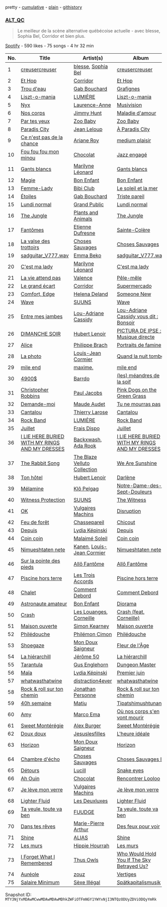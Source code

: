 pretty - [cumulative](/playlists/cumulative/37i9dQZF1DX03FBMYrWi0n.md) - [plain](/playlists/plain/37i9dQZF1DX03FBMYrWi0n) - [githistory](https://github.githistory.xyz/mackorone/spotify-playlist-archive/blob/main/playlists/plain/37i9dQZF1DX03FBMYrWi0n)

### [ALT\_QC](https://open.spotify.com/playlist/37i9dQZF1DX03FBMYrWi0n)

> Le meilleur de la scène alternative québécoise actuelle \- avec blesse, Sophia Bel, Corridor et bien plus.

[Spotify](https://open.spotify.com/user/spotify) - 590 likes - 75 songs - 4 hr 32 min

| No. | Title | Artist(s) | Album | Length |
|---|---|---|---|---|
| 1 | [creusercreuser](https://open.spotify.com/track/6SGNMZl1YURiOVxiYyZZuZ) | [blesse](https://open.spotify.com/artist/5MGjRHDmuH8M7tuk7NVmge), [Sophia Bel](https://open.spotify.com/artist/6WJnpSVDynCWGrhJcSQIm6) | [creusercreuser](https://open.spotify.com/album/7KjYrwYCXeAOnHZrl0iOCP) | 4:17 |
| 2 | [Et Hop](https://open.spotify.com/track/6BxyLvcmA4us1mKVtZ8P09) | [Corridor](https://open.spotify.com/artist/4nn9uUq4K1vStqxe8t1CD4) | [Et Hop](https://open.spotify.com/album/5aVvhOTAFcdh4QxQs4aF0Z) | 3:14 |
| 3 | [Trou d'eau](https://open.spotify.com/track/3eocwmTmeW2hA2fvhgpmo5) | [Gab Bouchard](https://open.spotify.com/artist/0J0nIuBa8qMlDnlS5QrkiP) | [Grafignes](https://open.spotify.com/album/4apNI8EVLPBkQH1ceRRcFl) | 3:17 |
| 4 | [Liszt\-o\-mania](https://open.spotify.com/track/0LDmsCvLrGpfG9SAbowV48) | [LUMIÈRE](https://open.spotify.com/artist/4ANqTWPfihrjaz66YFykwX) | [Liszt\-o\-mania](https://open.spotify.com/album/5w4DdS6fdUPYsnXWodgy9x) | 3:52 |
| 5 | [Nyx](https://open.spotify.com/track/5atArqWjcTEjYuoEODbwHU) | [Laurence\-Anne](https://open.spotify.com/artist/0OuxZ5aNvFlurweMR8qq3B) | [Musivision](https://open.spotify.com/album/0h2YOL6mf83Ih5I4tvVXUd) | 3:07 |
| 6 | [Nos corps](https://open.spotify.com/track/2l8apbCCTwY4XpAjR57JW8) | [Jimmy Hunt](https://open.spotify.com/artist/307URZG4lV6wvjKYmj86w2) | [Maladie d'amour](https://open.spotify.com/album/5fEydxgjsCkuIXZcV2gIDV) | 3:39 |
| 7 | [Par tes yeux](https://open.spotify.com/track/76aPttv2SeNCJVP0N8hciJ) | [Zoo Baby](https://open.spotify.com/artist/5cwwkrAy5dg58se1CLKuFO) | [Zoo Baby](https://open.spotify.com/album/0Pq1sFQdyRea7Avv570y7T) | 3:23 |
| 8 | [Paradis City](https://open.spotify.com/track/3iT4c9MPnaordWrfvTs8MU) | [Jean Leloup](https://open.spotify.com/artist/4wxSKb9ur3AbGRCv81xFAd) | [À Paradis City](https://open.spotify.com/album/0MkliQZ4wrP9drFqtjHVV0) | 2:48 |
| 9 | [Ce n'est pas de la chance](https://open.spotify.com/track/4GvY9PDlREAnpeTmGJAESR) | [Ariane Roy](https://open.spotify.com/artist/1MDlZmN8IgqV4AYZChlWPM) | [medium plaisir](https://open.spotify.com/album/1Uq4V1N2AL1eI3M4cqq9sr) | 4:52 |
| 10 | [Fou fou fou mon minou](https://open.spotify.com/track/0V31InZ8QrZ4bFHeZRXvXG) | [Chocolat](https://open.spotify.com/artist/1WCqmUezh1dSnBcHSozS57) | [Jazz engagé](https://open.spotify.com/album/6tw2d8ukWN6FHzF9u2DF3L) | 3:17 |
| 11 | [Gants blancs](https://open.spotify.com/track/2LvkbJtiU8zBRZnBWqra43) | [Marilyne Léonard](https://open.spotify.com/artist/00WvHy3wvdUV4WSvvc0N5p) | [Gants blancs](https://open.spotify.com/album/4ll73k9KZOaVPVWh54VlIL) | 3:34 |
| 12 | [Magie](https://open.spotify.com/track/0YtMcpJmoDLPEuKXzZRSFl) | [Bon Enfant](https://open.spotify.com/artist/0hkdPMjJkZqjDwE7j5XAYb) | [Bon Enfant](https://open.spotify.com/album/7zyYaL9ctHBUJM4d6kdyMD) | 4:30 |
| 13 | [Femme\-Lady](https://open.spotify.com/track/1cYR2Ax5skQtU6RJngbfkH) | [Bibi Club](https://open.spotify.com/artist/3TcKgwcrTy4oLOQoEq3tGD) | [Le soleil et la mer](https://open.spotify.com/album/3U3IAHJIG9ofaeg6ZOud0s) | 3:33 |
| 14 | [Étoiles](https://open.spotify.com/track/6QZ5o7B9K0umjgPJSe8bFa) | [Gab Bouchard](https://open.spotify.com/artist/0J0nIuBa8qMlDnlS5QrkiP) | [Triste pareil](https://open.spotify.com/album/5A9eAnxahxPubkYZ6o7xYL) | 3:00 |
| 15 | [Lundi normal](https://open.spotify.com/track/01q5hNY32vR6b1xa1nMZlQ) | [Grand Public](https://open.spotify.com/artist/5Ctw4xKmnbdrLyWdEA4KiO) | [Lundi normal](https://open.spotify.com/album/7jjPYqJd43EwfEnXHxy4kx) | 3:03 |
| 16 | [The Jungle](https://open.spotify.com/track/5jRINA3CI1TofMwkAvbi8r) | [Plants and Animals](https://open.spotify.com/artist/1pzNRIDRT064HEdW1nG59c) | [The Jungle](https://open.spotify.com/album/2vX1d0U8BRkxtssdhyy3Lx) | 5:43 |
| 17 | [Fantômes](https://open.spotify.com/track/4nvSSgdtZJwbA8uCo3uVw1) | [Etienne Dufresne](https://open.spotify.com/artist/1wVdxcnaMBJy3MII8nZalv) | [Sainte\-Colère](https://open.spotify.com/album/5Xc7ZbRXsrVvAxC3RehckN) | 2:35 |
| 18 | [La valse des trottoirs](https://open.spotify.com/track/0wHKODm4BO1ZXPpnxRXUY0) | [Choses Sauvages](https://open.spotify.com/artist/0V9SOqHRWOifVZQLFyDfG9) | [Choses Sauvages](https://open.spotify.com/album/6O36buq4umPbJswlhgsKRp) | 2:37 |
| 19 | [sadguitar\_V777.wav](https://open.spotify.com/track/577XGVYWxjT4vb9dXNnJYQ) | [Emma Beko](https://open.spotify.com/artist/4j7NgnYyG3MjsU7OfJnrzG) | [sadguitar\_V777.wav](https://open.spotify.com/album/3Vbzs2b4rRSchaHTDBJ8uq) | 3:57 |
| 20 | [C'est ma lady](https://open.spotify.com/track/7wTkIF9aVnj7c1Q1RWQ3fN) | [Marilyne Léonard](https://open.spotify.com/artist/00WvHy3wvdUV4WSvvc0N5p) | [C'est ma lady](https://open.spotify.com/album/1DApIRmNfHbmnte59SMKo9) | 2:36 |
| 21 | [La vie attend pas](https://open.spotify.com/track/4hjTnV4AAiOMTD085WbXNB) | [Valence](https://open.spotify.com/artist/64SLcw5gWgSlsdXNQfEs44) | [Pêle\-mêle](https://open.spotify.com/album/0HtBYMZecK4pakcqckp4Qw) | 4:13 |
| 22 | [Le grand écart](https://open.spotify.com/track/5qlF09NGhK3NMONkhM1PLU) | [Corridor](https://open.spotify.com/artist/4nn9uUq4K1vStqxe8t1CD4) | [Supermercado](https://open.spotify.com/album/2d9sRDbb3g46M3pufQwsiK) | 4:02 |
| 23 | [Comfort, Edge](https://open.spotify.com/track/1oJI54bl1BT3fyVxcezET1) | [Helena Deland](https://open.spotify.com/artist/0BJeP79i5wKgCqsEEiQ7G0) | [Someone New](https://open.spotify.com/album/6gwAAOZeKLYDAPzSSP4SCa) | 3:43 |
| 24 | [Wave](https://open.spotify.com/track/7JjHkIW5WcA68HTYu3K75b) | [SUUNS](https://open.spotify.com/artist/3UkN1XeK2D4wD4uhtJx4vb) | [Wave](https://open.spotify.com/album/4TLtqGfe71qF4fY5n83JgE) | 3:59 |
| 25 | [Entre mes jambes](https://open.spotify.com/track/2jnzN5bQk8zM6lWm0lKu4n) | [Lou\-Adriane Cassidy](https://open.spotify.com/artist/1M8BgMq8VcOlovA92xpxKt) | [Lou\-Adriane Cassidy vous dit : Bonsoir](https://open.spotify.com/album/6UEj0UFeDADuPxGYXuANV7) | 2:29 |
| 26 | [DIMANCHE SOIR](https://open.spotify.com/track/4fPYWGikmNerft32c7oBFx) | [Hubert Lenoir](https://open.spotify.com/artist/0TZ8Slkdu2G6nobZiDsNEj) | [PICTURA DE IPSE : Musique directe](https://open.spotify.com/album/1NGo3rdbMESZwF6TxptGSN) | 3:09 |
| 27 | [Alice](https://open.spotify.com/track/6ybS1WcfNXf1hmx8bE3lgi) | [Philippe Brach](https://open.spotify.com/artist/1ZyKRTkzuio6OSVVGeVgQt) | [Portraits de famine](https://open.spotify.com/album/6INsKgWoaYYDHCbHOR4BZz) | 2:58 |
| 28 | [La photo](https://open.spotify.com/track/273OWOLKdLhhDTYrGzcngp) | [Louis\-Jean Cormier](https://open.spotify.com/artist/6ZsvBr9pLJY16NqVRKO88G) | [Quand la nuit tombe](https://open.spotify.com/album/3TxGclPeiNgoHdw5jIUXuo) | 4:39 |
| 29 | [‎mile ‎end](https://open.spotify.com/track/1KxxA8990AfM6Fy6OdY9VU) | [maxime.](https://open.spotify.com/artist/4jd8Wp3Os5tXFV0NYm1570) | [‎mile ‎end](https://open.spotify.com/album/1BzvJjxfU31LFay7pcJJsL) | 3:12 |
| 30 | [4900$](https://open.spotify.com/track/3xaMOSIFw8RE33XQ9xmVOz) | [Barrdo](https://open.spotify.com/artist/1OIuW6qlJ2Vhb9YKtQxOlf) | [\(les\) méandres de la soif](https://open.spotify.com/album/2Jbu0QkmYaA4zfgt5klLRZ) | 2:33 |
| 31 | [Christopher Robbins](https://open.spotify.com/track/0W3135lfVN5henzCIdjo2u) | [Paul Jacobs](https://open.spotify.com/artist/3Om4E4aDBrVJxiBjAnAhO2) | [Pink Dogs on the Green Grass](https://open.spotify.com/album/2oQeCkTKGgySCjpSBPCdRx) | 3:45 |
| 32 | [Demande\-moi](https://open.spotify.com/track/6w7Uk8ppY33i1uD3KHpiO1) | [Maude Audet](https://open.spotify.com/artist/4cevhLjv2nMVIOpUnS23n5) | [Tu ne mourras pas](https://open.spotify.com/album/0EurJWfHMVyIeQ4oEKYeS1) | 3:20 |
| 33 | [Cantalou](https://open.spotify.com/track/4LH1yovTzfMEVOg1con0BD) | [Thierry Larose](https://open.spotify.com/artist/3yg2vJlvkadhe8wLeLlzxt) | [Cantalou](https://open.spotify.com/album/7lwqLBU7E94RuXQGCpiUSd) | 3:31 |
| 34 | [Rock Band](https://open.spotify.com/track/7goO0mzvYZAukSS0aUnDc8) | [LUMIÈRE](https://open.spotify.com/artist/4ANqTWPfihrjaz66YFykwX) | [Rock Band](https://open.spotify.com/album/6nk21frolh3HS7MlwISfbg) | 3:52 |
| 35 | [Juillet](https://open.spotify.com/track/0rAmw31b9kQLSbOAF7ElaP) | [Frais Dispo](https://open.spotify.com/artist/6TDKketvd7bXUsKVcMKMb9) | [Juillet](https://open.spotify.com/album/78WQi9nKw7KivHbgVwF61a) | 3:04 |
| 36 | [I LIE HERE BURIED WITH MY RINGS AND MY DRESSES](https://open.spotify.com/track/37OSQm8Gy5strUT24vn6ef) | [Backxwash](https://open.spotify.com/artist/4du3q8TIzsZxZZKdRT23Jg), [Ada Rook](https://open.spotify.com/artist/1x1MfkVjf8yEzwKhAYZtPY) | [I LIE HERE BURIED WITH MY RINGS AND MY DRESSES](https://open.spotify.com/album/4gaxRsSkSQmoyDsTesvplD) | 4:58 |
| 37 | [The Rabbit Song](https://open.spotify.com/track/4omfnYnDdeJrgSq5TaX10D) | [The Blaze Velluto Collection](https://open.spotify.com/artist/1mULn3KCTsGLL3CvZyvn8x) | [We Are Sunshine](https://open.spotify.com/album/3dRRmPHIu6cFhnBX2MjcPV) | 3:15 |
| 38 | [Ton hôtel](https://open.spotify.com/track/0kJ00ZShVy5w2hPvabYKsA) | [Hubert Lenoir](https://open.spotify.com/artist/0TZ8Slkdu2G6nobZiDsNEj) | [Darlène](https://open.spotify.com/album/2Mk09LFe9J7UXKs7Vzui6r) | 2:25 |
| 39 | [Mélamine](https://open.spotify.com/track/0JtMrH5khKzzjDztgZrpkI) | [Klô Pelgag](https://open.spotify.com/artist/7vYe47XsRmlUuaA9ZSC9fi) | [Notre\-Dame\-des\-Sept\-Douleurs](https://open.spotify.com/album/4kNpkRG2YpK4jV9OoopVNh) | 2:50 |
| 40 | [Witness Protection](https://open.spotify.com/track/25c2s6RdpSQN27iPc8Exps) | [SUUNS](https://open.spotify.com/artist/3UkN1XeK2D4wD4uhtJx4vb) | [The Witness](https://open.spotify.com/album/4UqiUZuZyxnwLQPyJflsjl) | 4:09 |
| 41 | [OK](https://open.spotify.com/track/7iE0J8k2Hqt1opubRHco0g) | [Vulgaires Machins](https://open.spotify.com/artist/7ys7ta4FOM1pKxJwpqvazG) | [Disruption](https://open.spotify.com/album/4LizSEpXM9elUheVmOzRg8) | 3:13 |
| 42 | [Feu de forêt](https://open.spotify.com/track/7mVYp5DvhrOLm3cGg8mK8M) | [Chassepareil](https://open.spotify.com/artist/6yKVveIYmTnighfSb8E91u) | [Chicout](https://open.spotify.com/album/5jJZizjQO3LX5fDMGDymog) | 3:40 |
| 43 | [Depuis](https://open.spotify.com/track/1Usjk5AH5azDSfUstQ50bG) | [Lydia Képinski](https://open.spotify.com/artist/6lqpzCZWhymonpvpAVKx0C) | [Depuis](https://open.spotify.com/album/5kcemtwM4yXjUk5C6a24Va) | 4:53 |
| 44 | [Coin coin](https://open.spotify.com/track/63Toi5cOq7FBhktDh65X9b) | [Malaimé Soleil](https://open.spotify.com/artist/3IaS2LcrG0OEg4r1LFhTm9) | [Coin coin](https://open.spotify.com/album/5xDc2kS6gj4IfSX9JcbAeA) | 3:26 |
| 45 | [Nimueshtaten nete](https://open.spotify.com/track/3KtPaEk8dzOJ9GpQZzkvza) | [Kanen](https://open.spotify.com/artist/152AxqKxLsjKigyrD9AYsC), [Louis\-Jean Cormier](https://open.spotify.com/artist/6ZsvBr9pLJY16NqVRKO88G) | [Nimueshtaten nete](https://open.spotify.com/album/5SEtpOliFRWSyPucn4A2PO) | 4:00 |
| 46 | [Sur la pointe des pieds](https://open.spotify.com/track/5kOivCUmRhPe9aSQCN7zy7) | [Allô Fantôme](https://open.spotify.com/artist/48P9cQW6qwEGKMfeM60h2i) | [Allô Fantôme](https://open.spotify.com/album/4EAVVokg9wiZN1vineldV8) | 6:36 |
| 47 | [Piscine hors terre](https://open.spotify.com/track/7jMNSZ1jHeEEwCZizCZxMu) | [Les Trois Accords](https://open.spotify.com/artist/2Xoi1HPP0Wa6nyNSYyHxgI) | [Piscine hors terre](https://open.spotify.com/album/2ltrFO1XpkT9hvQ486AQ9d) | 3:31 |
| 48 | [Chalet](https://open.spotify.com/track/4jhAuG9rGfvl3cKX5WBFdE) | [Comment Debord](https://open.spotify.com/artist/6C16UJJjE6FE2VwenTrElQ) | [Comment Debord](https://open.spotify.com/album/39hoDVmcDU4cOpdlUykmXK) | 3:42 |
| 49 | [Astronaute amateur](https://open.spotify.com/track/4EHuW9lGaG8v6ESGlWjvpi) | [Bon Enfant](https://open.spotify.com/artist/0hkdPMjJkZqjDwE7j5XAYb) | [Diorama](https://open.spotify.com/album/1zD3pk55omrNufy3dPL9Cg) | 3:38 |
| 50 | [Crash](https://open.spotify.com/track/2DGzUHKVdweDIyafjIbpuC) | [Les Louanges](https://open.spotify.com/artist/57GQLJX1O8guO5PVj46e6l), [Corneille](https://open.spotify.com/artist/2GBDOaCl73BVUs2RerIme7) | [Crash \(feat\. Corneille\)](https://open.spotify.com/album/4Wq3lP2QIyQ1wdx50VbgLI) | 2:59 |
| 51 | [Maison ouverte](https://open.spotify.com/track/6y3a7T7IHodmrJrr48aBi0) | [Simon Kearney](https://open.spotify.com/artist/4ASltZkMZ5TIeu90OnHi1a) | [Maison ouverte](https://open.spotify.com/album/4CBp6ELEy0RCE6J2KjmVgD) | 3:59 |
| 52 | [Philédouche](https://open.spotify.com/track/0CKC1pIz3wLRcVkZAy0eJI) | [Philémon Cimon](https://open.spotify.com/artist/7g1WpSVdiG70dbp3nuGU4h) | [Philédouche](https://open.spotify.com/album/2Dpv6xDtk2IpPk4OvcZtzH) | 4:40 |
| 53 | [Shoegaze](https://open.spotify.com/track/6t5COdf65qd8igj588vkET) | [Mon Doux Saigneur](https://open.spotify.com/artist/7uRYXdN5CZeHV5nYOGol9x) | [Fleur de l'Âge](https://open.spotify.com/album/6Aj0vdfEBYeHmOiFFjZJev) | 3:22 |
| 54 | [La hiérarchill](https://open.spotify.com/track/15ve7pAu3GiP8x9yoWNaUw) | [Jérôme 50](https://open.spotify.com/artist/1afINkCcmeRcLKsjGof7F6) | [La hiérarchill](https://open.spotify.com/album/4fK0td94I2nsMsykLcquaO) | 4:46 |
| 55 | [Tarantula](https://open.spotify.com/track/5Q69nHzNXnU4jpmwUsB4DK) | [Gus Englehorn](https://open.spotify.com/artist/5DL9yEXrWKddfCe8SxM08Z) | [Dungeon Master](https://open.spotify.com/album/2WA0YbN1rdESR8aRLcl5hM) | 3:26 |
| 56 | [Maïa](https://open.spotify.com/track/74VUaKDV1hUSpEpMxe2Ct4) | [Lydia Képinski](https://open.spotify.com/artist/6lqpzCZWhymonpvpAVKx0C) | [Premier juin](https://open.spotify.com/album/4lOsb9ZHpbTcom0mZ7Qz86) | 4:28 |
| 57 | [whatwasthatwine](https://open.spotify.com/track/7JOITu06XKIgKq8Cs3tM5H) | [distraction4ever](https://open.spotify.com/artist/7thbB90E6B9E50WqGJlcSh) | [whatwasthatwine](https://open.spotify.com/album/4r5raINIASmps1EZ090fio) | 4:01 |
| 58 | [Rock & roll sur ton chemin](https://open.spotify.com/track/7Aez89dhpMN39MgmFk9d6K) | [Jonathan Personne](https://open.spotify.com/artist/5Aw2a3f4H08TuXNR1OqtLy) | [Rock & roll sur ton chemin](https://open.spotify.com/album/26i7XLkOPTGFz061Ntro8p) | 3:58 |
| 59 | [40h semaine](https://open.spotify.com/track/45CNy4u2YDVrIAssuOHowr) | [Matiu](https://open.spotify.com/artist/7JVJdPJ0ScYb84upENbZCE) | [Tipatshimushtunan](https://open.spotify.com/album/2s2VMACiBYgAJGC5DGEvTy) | 4:05 |
| 60 | [Amy](https://open.spotify.com/track/6cjoFnCGY5bBlcxu0W7gvq) | [Marco Ema](https://open.spotify.com/artist/5pyRXeeFhE3qPzioZRg5HJ) | [Où nos corps s'en vont mourir](https://open.spotify.com/album/5wTzdT6lhcpv8PBqQkxXoA) | 2:57 |
| 61 | [Sweet Montérégie](https://open.spotify.com/track/622Po4YytbjATQ1B9J6xid) | [Alex Burger](https://open.spotify.com/artist/03jYzuKwvEWujYj8iVtUo7) | [Sweet Montérégie](https://open.spotify.com/album/62dJ6IUek4cuNPKhgYRaIr) | 3:49 |
| 62 | [Doux doux](https://open.spotify.com/track/4NuOtpcC2inuP8vucJgz0D) | [Jesuslesfilles](https://open.spotify.com/artist/4lg0G5z7GXpJtAYTR9WC0W) | [L'heure idéale](https://open.spotify.com/album/2QsjTHO6QeITKll9jecLwR) | 3:24 |
| 63 | [Horizon](https://open.spotify.com/track/3ao8wMlUZGKmhIaSMQH7Gg) | [Mon Doux Saigneur](https://open.spotify.com/artist/7uRYXdN5CZeHV5nYOGol9x) | [Horizon](https://open.spotify.com/album/6qyufe7RrSL90YJQ5El132) | 3:03 |
| 64 | [Chambre d'écho](https://open.spotify.com/track/3K39UcTMhkLDzMJCWR1Fo5) | [Choses Sauvages](https://open.spotify.com/artist/0V9SOqHRWOifVZQLFyDfG9) | [Choses Sauvages II](https://open.spotify.com/album/7657M6M94q7ufrPDQno2Yt) | 3:57 |
| 65 | [Détours](https://open.spotify.com/track/5wEDlWLX0Gl0Wi6fHDNTsy) | [Lucill](https://open.spotify.com/artist/16AIsiZAml6sFZCwiin97x) | [Snake eyes](https://open.spotify.com/album/1FexOSZ11itCQyCsbAT8v8) | 2:52 |
| 66 | [Ah Ouin](https://open.spotify.com/track/715ogeJXR3EL4ISDjiVdhe) | [Chocolat](https://open.spotify.com/artist/1WCqmUezh1dSnBcHSozS57) | [Rencontrer Looloo](https://open.spotify.com/album/2YcDBVyl0OuRS2mda5jCgG) | 2:30 |
| 67 | [Je lève mon verre](https://open.spotify.com/track/6o16D1kBaq7QQUSw9QP0fv) | [Vulgaires Machins](https://open.spotify.com/artist/7ys7ta4FOM1pKxJwpqvazG) | [Je lève mon verre](https://open.spotify.com/album/7FBCvIOKM2KydwJzznpBI3) | 3:46 |
| 68 | [Lighter Fluid](https://open.spotify.com/track/2SdHjIcNVrrSMtxhoOskRW) | [Les Deuxluxes](https://open.spotify.com/artist/6k5PugZm3EOJkU08XUPzTg) | [Lighter Fluid](https://open.spotify.com/album/5qHZZ38krHocEYUbDpAWtQ) | 2:51 |
| 69 | [Ta yeule, toute va ben](https://open.spotify.com/track/2WSaDhLKwesu1YFWdFoB5u) | [FUUDGE](https://open.spotify.com/artist/5VeX5PycbdHZmYuTqYGUbi) | [Ta yeule, toute va ben](https://open.spotify.com/album/7czM4O7ElmQ8WOCrav1Vxf) | 2:24 |
| 70 | [Dans tes rêves](https://open.spotify.com/track/2dfr2ndUE6UOeJQ9lAplfo) | [Marie\-Pierre Arthur](https://open.spotify.com/artist/2IAG8mcBKZoIc5VbcPgNNc) | [Des feux pour voir](https://open.spotify.com/album/2sQho2MsHKvdsDtwtnV3kd) | 4:03 |
| 71 | [Shine](https://open.spotify.com/track/4aUE56uaJa8ww8eayKVrEq) | [ALIAS](https://open.spotify.com/artist/4gBaXmek9rvLOAn6WcOH9w) | [Shine](https://open.spotify.com/album/60d9xaZb3SgFRoJR9Lcdra) | 2:11 |
| 72 | [Les murs](https://open.spotify.com/track/56cfcyfAcQJEUvKHOwjXuZ) | [Hippie Hourrah](https://open.spotify.com/artist/3bleTECnmOHmAXDHp057aj) | [Les murs](https://open.spotify.com/album/6HW17MhlbFPAExlsGgW70n) | 3:40 |
| 73 | [I Forget What I Remembered](https://open.spotify.com/track/2wQqhsoOk1KdJl2UUfYIP7) | [Thus Owls](https://open.spotify.com/artist/49i2hfrmEL0nNp8WZvXyT9) | [Who Would Hold You If The Sky Betrayed Us?](https://open.spotify.com/album/0MudGJonYWCr5S8NfwDKIl) | 6:52 |
| 74 | [Auréole](https://open.spotify.com/track/2Tsl8BPilekrItPa2716qj) | [zouz](https://open.spotify.com/artist/7mjxrO1Me1ANeNOeAFXxzi) | [Vertiges](https://open.spotify.com/album/1xJBGMDXE3nHY5SvPS7ZCj) | 3:06 |
| 75 | [Salaire Minimum](https://open.spotify.com/track/5FyydM82oQSSp2OBidKZBW) | [Sèxe Illégal](https://open.spotify.com/artist/5rWz0pTrCLoCPfQ68KFcH8) | [Spätkapitalismusik](https://open.spotify.com/album/41sPlypAmlnRQJOi4aisrH) | 2:50 |

Snapshot ID: `MTY3NjYxMDAwMCwwMDAwMDAwMDhkZWFiOTFmNGY1YWYxNjI3NTQzODUyZDViODQyYmRk`

